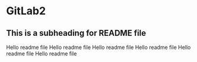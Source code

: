 # GitLab2
## This is a subheading for README file

Hello readme file
Hello readme file
Hello readme file
Hello readme file
Hello readme file
Hello readme file
